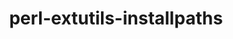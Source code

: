 ---
title: "perl-extutils-installpaths"
layout: cache
categories: [package, develop-2024-11-24]
meta: {"versions": ["0.013"], "compilers": ["gcc@=11.4.0"], "oss": ["ubuntu22.04"], "platforms": ["linux"], "targets": ["x86_64_v3"], "stacks": ["e4s", "root"], "num_specs": 1, "num_specs_by_stack": {"e4s": 1, "root": 1}}
spec_details: [{"hash": "34lxczlewzpwul4ewhngnrhhgxxdgfei", "compiler": "gcc@=11.4.0", "versions": ["0.013"], "os": "ubuntu22.04", "platform": "linux", "target": "x86_64_v3", "variants": ["build_system=perl"], "stacks": ["e4s", "root"], "size": "-", "tarball": "https://binaries.spack.io/develop-2024-11-24/build_cache/linux-ubuntu22.04-x86_64_v3/gcc-11.4.0/perl-extutils-installpaths-0.013/linux-ubuntu22.04-x86_64_v3-gcc-11.4.0-perl-extutils-installpaths-0.013-34lxczlewzpwul4ewhngnrhhgxxdgfei.spack"}]
---